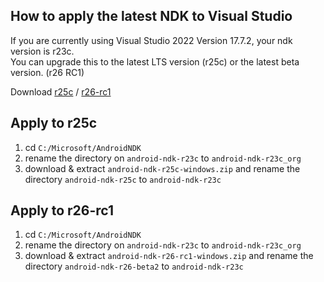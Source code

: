 ## How to apply the latest NDK to Visual Studio

If you are currently using Visual Studio 2022 Version 17.7.2, your ndk version is r23c.<br>
You can upgrade this to the latest LTS version (r25c) or the latest beta version. (r26 RC1)

Download [r25c](https://dl.google.com/android/repository/android-ndk-r25c-windows.zip) / [r26-rc1](https://dl.google.com/android/repository/android-ndk-r26-rc1-windows.zip)

## Apply to r25c
1. cd ```C:/Microsoft/AndroidNDK```
2. rename the directory on ```android-ndk-r23c``` to ```android-ndk-r23c_org```
3. download & extract ```android-ndk-r25c-windows.zip``` and rename the directory ```android-ndk-r25c``` to ```android-ndk-r23c```


## Apply to r26-rc1
1. cd ```C:/Microsoft/AndroidNDK```
2. rename the directory on ```android-ndk-r23c``` to ```android-ndk-r23c_org```
3. download & extract ```android-ndk-r26-rc1-windows.zip``` and rename the directory ```android-ndk-r26-beta2``` to ```android-ndk-r23c```

